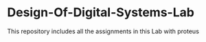 # Design-Of-Digital-Systems-Lab
This repository includes all the assignments in this Lab with proteus
